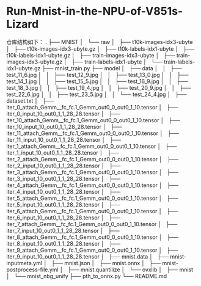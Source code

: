 # Run-Mnist-in-the-NPU-of-V851s-Lizard
仓库结构如下：
.
├── MNIST
│   └── raw
│       ├── t10k-images-idx3-ubyte
│       ├── t10k-images-idx3-ubyte.gz
│       ├── t10k-labels-idx1-ubyte
│       ├── t10k-labels-idx1-ubyte.gz
│       ├── train-images-idx3-ubyte
│       ├── train-images-idx3-ubyte.gz
│       ├── train-labels-idx1-ubyte
│       └── train-labels-idx1-ubyte.gz
├── mnist_train.py
├── model
│   ├── data
│   │   ├── test_11_6.jpg
│   │   ├── test_12_9.jpg
│   │   ├── test_13_0.jpg
│   │   ├── test_14_1.jpg
│   │   ├── test_15_5.jpg
│   │   ├── test_16_9.jpg
│   │   ├── test_18_3.jpg
│   │   ├── test_19_4.jpg
│   │   ├── test_20_9.jpg
│   │   ├── test_22_6.jpg
│   │   ├── test_23_5.jpg
│   │   └── test_24_4.jpg
│   ├── dataset.txt
│   ├── iter_0_attach_Gemm__fc_fc.1_Gemm_out0_0_out0_1_10.tensor
│   ├── iter_0_input_10_out0_1_1_28_28.tensor
│   ├── iter_10_attach_Gemm__fc_fc.1_Gemm_out0_0_out0_1_10.tensor
│   ├── iter_10_input_10_out0_1_1_28_28.tensor
│   ├── iter_11_attach_Gemm__fc_fc.1_Gemm_out0_0_out0_1_10.tensor
│   ├── iter_11_input_10_out0_1_1_28_28.tensor
│   ├── iter_1_attach_Gemm__fc_fc.1_Gemm_out0_0_out0_1_10.tensor
│   ├── iter_1_input_10_out0_1_1_28_28.tensor
│   ├── iter_2_attach_Gemm__fc_fc.1_Gemm_out0_0_out0_1_10.tensor
│   ├── iter_2_input_10_out0_1_1_28_28.tensor
│   ├── iter_3_attach_Gemm__fc_fc.1_Gemm_out0_0_out0_1_10.tensor
│   ├── iter_3_input_10_out0_1_1_28_28.tensor
│   ├── iter_4_attach_Gemm__fc_fc.1_Gemm_out0_0_out0_1_10.tensor
│   ├── iter_4_input_10_out0_1_1_28_28.tensor
│   ├── iter_5_attach_Gemm__fc_fc.1_Gemm_out0_0_out0_1_10.tensor
│   ├── iter_5_input_10_out0_1_1_28_28.tensor
│   ├── iter_6_attach_Gemm__fc_fc.1_Gemm_out0_0_out0_1_10.tensor
│   ├── iter_6_input_10_out0_1_1_28_28.tensor
│   ├── iter_7_attach_Gemm__fc_fc.1_Gemm_out0_0_out0_1_10.tensor
│   ├── iter_7_input_10_out0_1_1_28_28.tensor
│   ├── iter_8_attach_Gemm__fc_fc.1_Gemm_out0_0_out0_1_10.tensor
│   ├── iter_8_input_10_out0_1_1_28_28.tensor
│   ├── iter_9_attach_Gemm__fc_fc.1_Gemm_out0_0_out0_1_10.tensor
│   ├── iter_9_input_10_out0_1_1_28_28.tensor
│   ├── mnist.data
│   ├── mnist-inputmeta.yml
│   ├── mnist.json
│   ├── mnist.onnx
│   ├── mnist-postprocess-file.yml
│   ├── mnist.quantilize
│   └── ovxlib
│       ├── mnist
│       └── mnist_nbg_unify
├── pth_to_onnx.py
└── README.md

